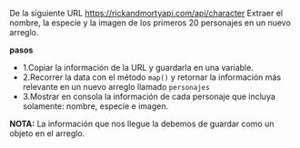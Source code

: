De la siguiente URL https://rickandmortyapi.com/api/character Extraer el nombre, la especie y la imagen de los primeros 20 personajes en un nuevo arreglo.

**pasos**
- 1.Copiar la información de la URL y guardarla en una variable.
- 2.Recorrer la data con el método ```map()``` y retornar la información más relevante en un nuevo arreglo llamado ```personajes```
- 3.Mostrar en consola la información de cada personaje que incluya solamente: nombre, especie e imagen.

**NOTA:** La información que nos llegue la debemos de guardar como un objeto en el arreglo.
